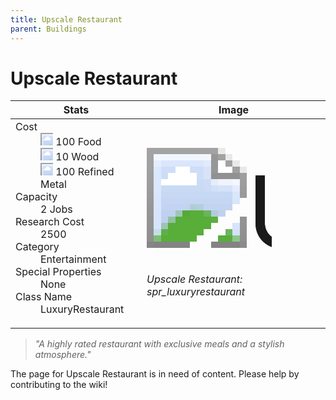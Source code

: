 ```yaml
---
title: Upscale Restaurant
parent: Buildings
---
```

# Upscale Restaurant

[//]: # (Pre-generated content)
<table><thead><tr><th>Stats</th><th>Image</th></tr></thead><tbody><tr><td><dl><dt>Cost</dt><dd><div class="resource-icon"><img style="object-position: -1009px -533px;" src="https://tfe2-wiki.github.io/assets/sprites.png"></div> 100 Food<br><div class="resource-icon"><img style="object-position: -637px -751px;" src="https://tfe2-wiki.github.io/assets/sprites.png"></div> 10 Wood<br><div class="resource-icon"><img style="object-position: -795px -775px;" src="https://tfe2-wiki.github.io/assets/sprites.png"></div> 100 Refined Metal</dd><dt>Capacity</dt><dd>2 Jobs</dd><dt>Research Cost</dt><dd>2500</dd><dt>Category</dt><dd>Entertainment</dd><dt>Special Properties</dt><dd>None</dd><dt>Class Name</dt><dd>LuxuryRestaurant</dd></dl></td><td><style>.building-image {width: 200px;height: 200px;overflow: hidden;position: relative;}.building-image img {image-rendering: pixelated;object-fit: none;transform: scale(10);transform-origin: left top;position: absolute;left: 0;top: 0;}.resource-image {width: 200px;height: 200px;overflow: hidden;position: relative;}.resource-image img {image-rendering: pixelated;object-fit: none;transform: scale(20);transform-origin: left top;position: absolute;left: 0;top: 0;}.building-icon {width: 20px;height: 20px;overflow: hidden;position: relative;display: inline-block;}.building-icon img {image-rendering: pixelated;object-fit: none;transform: scale(1);transform-origin: left top;position: absolute;left: 0;top: 0;}.resource-icon {width: 20px;height: 20px;overflow: hidden;position: relative;display: inline-block;}.resource-icon img {image-rendering: pixelated;object-fit: none;transform: scale(2);transform-origin: left top;position: absolute;left: 0;top: 0;}</style><div class="building-image"><img style="object-position: -274px -939px;" src="https://tfe2-wiki.github.io/assets/sprites.png" alt="Upscale Restaurant Back"><img style="object-position: -252px -939px;" src="https://tfe2-wiki.github.io/assets/sprites.png" alt="Upscale Restaurant"></div><i>Upscale Restaurant: spr_luxuryrestaurant</i></td></tr></tbody></table><blockquote><i>"A highly rated restaurant with exclusive meals and a stylish atmosphere."</i></blockquote>

The page for Upscale Restaurant is in need of content. Please help by contributing to the wiki!
